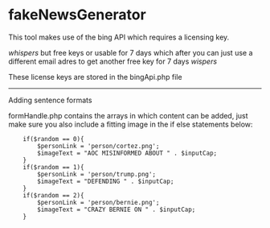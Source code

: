 # fakeNewsGenerator

This tool makes use of the bing API which requires a licensing key. 

*whispers* but free keys or usable for 7 days which after you can just use a different email adres to get another free key for 7 days *wispers*

These license keys are stored in the bingApi.php file

--------------------------------
Adding sentence formats

formHandle.php contains the arrays in which content can be added, just make sure you also include a fitting image in the if else statements below:

        if($random == 0){
            $personLink = 'person/cortez.png';
            $imageText = "AOC MISINFORMED ABOUT " . $inputCap;
        }
        if($random == 1){
            $personLink = 'person/trump.png';
            $imageText = "DEFENDING " . $inputCap;
        }
        if($random == 2){
            $personLink = 'person/bernie.png';
            $imageText = "CRAZY BERNIE ON " . $inputCap;
        }


